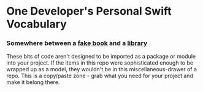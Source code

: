 # One Developer's Personal Swift Vocabulary


### Somewhere between a [fake book](https://en.wikipedia.org/wiki/Fake_book) and a [library](https://en.wikipedia.org/wiki/Library_(computing))

These bits of code aren't designed to be imported as a package or module into your project. If the items in this repo were sophisticated enough to be wrapped up as a model, they wouldn't be in this miscellaneous-drawer of a repo. This is a copy/paste zone - grab what you need for your project and make it belong there.
